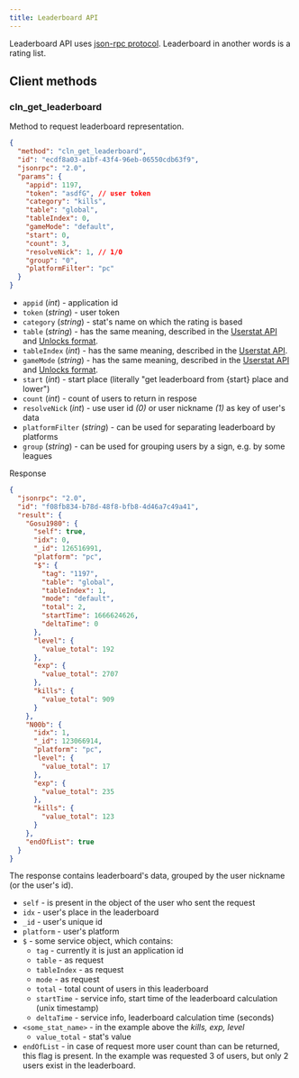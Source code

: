 ```yaml
---
title: Leaderboard API
---
```


Leaderboard API uses [json-rpc protocol](https://www.jsonrpc.org/specification). Leaderboard in another words is a rating list.

## Client methods

### cln_get_leaderboard

Method to request leaderboard representation.

```json
{
  "method": "cln_get_leaderboard",
  "id": "ecdf8a03-a1bf-43f4-96eb-06550cdb63f9",
  "jsonrpc": "2.0",
  "params": {
    "appid": 1197,
    "token": "asdfG", // user token
    "category": "kills",
    "table": "global",
    "tableIndex": 0,
    "gameMode": "default",
    "start": 0,
    "count": 3,
    "resolveNick": 1, // 1/0
    "group": "0",
    "platformFilter": "pc"
  }
}
```

- `appid` (_int_) - application id
- `token` (_string_) - user token
- `category` (_string_) - stat's name on which the rating is based
- `table` (_string_) - has the same meaning, described in the [Userstat API](userstat-api#common-params) and [Unlocks format](./../configs-format/unlocks-config-format#unlocks-format).
- `tableIndex` (_int_) - has the same meaning, described in the [Userstat API](userstat-api#common-params).
- `gameMode` (_string_) - has the same meaning, described in the [Userstat API](userstat-api#common-params) and [Unlocks format](./../configs-format/unlocks-config-format#unlocks-format).
- `start` (_int_) - start place (literally "get leaderboard from {start} place and lower")
- `count` (_int_) - count of users to return in respose
- `resolveNick` (_int_) - use user id _(0)_ or user nickname _(1)_ as key of user's data
- `platformFilter` (_string_) - can be used for separating leaderboard by platforms
- `group` (_string_) - can be used for grouping users by a sign, e.g. by some leagues

Response

```json
{
  "jsonrpc": "2.0",
  "id": "f08fb834-b78d-48f8-bfb8-4d46a7c49a41",
  "result": {
    "Gosu1980": {
      "self": true,
      "idx": 0,
      "_id": 126516991,
      "platform": "pc",
      "$": {
        "tag": "1197",
        "table": "global",
        "tableIndex": 1,
        "mode": "default",
        "total": 2,
        "startTime": 1666624626,
        "deltaTime": 0
      },
      "level": {
        "value_total": 192
      },
      "exp": {
        "value_total": 2707
      },
      "kills": {
        "value_total": 909
      }
    },
    "N00b": {
      "idx": 1,
      "_id": 123066914,
      "platform": "pc",
      "level": {
        "value_total": 17
      },
      "exp": {
        "value_total": 235
      },
      "kills": {
        "value_total": 123
      }
    },
    "endOfList": true
  }
}
```

The response contains leaderboard's data, grouped by the user nickname (or the user's id).

- `self` - is present in the object of the user who sent the request
- `idx` - user's place in the leaderboard
- `_id` - user's unique id
- `platform` - user's platform
- `$` - some service object, which contains:
  - `tag` - currently it is just an application id
  - `table` - as request
  - `tableIndex` - as request
  - `mode` - as request
  - `total` - total count of users in this leaderboard
  - `startTime` - service info, start time of the leaderboard calculation (unix timestamp)
  - `deltaTime` - service info, leaderboard calculation time (seconds)
- `<some_stat_name>` - in the example above the _kills, exp, level_
  - `value_total` - stat's value
- `endOfList` - in case of request more user count than can be returned, this flag is present. In the example was requested 3 of users, but only 2 users exist in the leaderboard.
